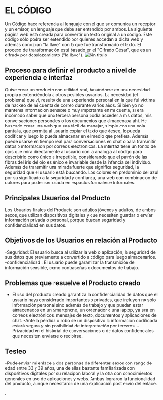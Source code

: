 # EL CÓDIGO

Un Código hace referencia al lenguaje con el que se comunica un receptor y un emisor, un lenguaje que debe ser entendido por ambos.
La siguiente página web está creada para convertir un texto original a un código. Éste código sólo podra ser entendido por quienes accedan a dicha web y además conozcan "la llave" con la que fue transformado el texto.
El proceso de transformación está basado en el "Cifrado César", que es un cifrado por desplazamiento ("la llave").
![Sin titulo](https://fotos.subefotos.com/86704e546a5d15f5e6053ca2d1d535eao.jpg)

## Proceso para definir el producto a nivel de experiencia e interfaz
Quise crear un producto con utilidad real, basándome en una necesidad propia y extendiéndola a otros posibles usuarios. La necesidad (el problema) que vi, resultó de una experiencia personal en la que fui víctima de hackeo de mi cuenta de correo durante varios años. Si bien yo no mantenía información sensible o muy importante en mi cuenta, si era incómodo saber que una tercera persona podía acceder a mis datos, mis conversaciones personales o los documentos que almacenaba ahí.
He buscado crear una web que sea fácil de manejar, simple con una sola pantalla, que permita al usuario copiar el texto que desee, lo pueda codificar y luego lo pueda almacenar en el medio que prefiera. Además puede usarse en tiempo real para conversaciones en chat o para transmitir datos o información por correos electrónicos.
La interfaz tiene un fondo de ojos que mira directamente al usuario con la analogía al código para describirlo como único e irrepetible, considerando que el patrón de las fibras del iris del ojo es único e invariable desde la infancia del individuo. Además de transmitir una mirada fuerte que significa seguridad, la seguridad que el usuario está buscando. Los colores en predominio del azul por su significado a la seguridad y confianza, una web con combinacion de colores para poder ser usada en espacios formales e informales.

## Principales Usuarios del Producto
Los Usuarios finales del Producto son adultos jóvenes y adultos, de ambos sexos, que utilizan dispositivos digitales y que necesiten guardar o envíar información privada o personal, porque buscan seguridad  y confidencialidad en sus datos.

## Objetivos de los Usuarios en relación al Producto
-Seguridad: El usuario busca al utilizar la web o aplicación, la seguridad de sus datos que previamente a convertido a código para luego almacenarlos.
-confidencialidad : El usuario puede garantizar la transmición de información sensible, como contraseñas o documentos de trabajo.

## Problemas que resuelve el Producto creado
- El uso del producto creado garantiza la confidencialidad de datos que el usuario haya considerado importantes o privados, que incluyen no sólo información personal sino además de trabajo y que puedan estar almacenados en un Smartphone, un ordenador o una laptop, ya sea en correos electrónicos, mensajes de texto, documentos y aplicaciones de chat.
-Ante la pérdida o robo de un dispositivo la información codificada estará segura y sin posibilidad de interpretación por terceros.
-Privacidad en el historial de conversaciones o de datos confidenciales que necesiten enviarse o recibirse.

## Testeo
-Pude enviar mi enlace a dos personas de diferentes sexos con rango de edad entre 33 y 39 años, una de ellas bastante familiarizada con dispositivos digitales por su relacipon laboral y la otra con conocimientos generales en uso de aplicaciones y webs. Ambas lograron la funcionalidad del producto, aunque necesitaron de una explicación post envío del enlace.





.
